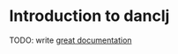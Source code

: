 # Introduction to danclj

TODO: write [great documentation](http://jacobian.org/writing/what-to-write/)
